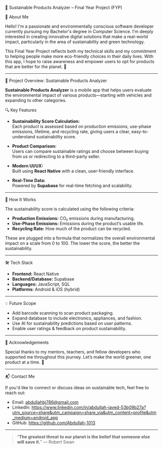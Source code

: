 🌿 Sustainable Products Analyzer – Final Year Project (FYP)

👋 About Me

Hello! I'm a passionate and environmentally conscious software developer currently pursuing my Bachelor's degree in Computer Science. I'm deeply interested in creating innovative digital solutions that make a real-world impact, particularly in the area of sustainability and green technology.

This Final Year Project reflects both my technical skills and my commitment to helping people make more eco-friendly choices in their daily lives. With this app, I hope to raise awareness and empower users to opt for products that are better for the planet. 💚

---

📱 Project Overview: Sustainable Products Analyzer

**Sustainable Products Analyzer** is a mobile app that helps users evaluate the environmental impact of various products—starting with vehicles and expanding to other categories.

🔍 Key Features

- **Sustainability Score Calculation:**  
  Each product is assessed based on production emissions, use-phase emissions, lifetime, and recycling rate, giving users a clear, easy-to-understand sustainability score.

- **Product Comparison:**  
  Users can compare sustainable ratings and choose between buying from us or redirecting to a third-party seller.

- **Modern UI/UX:**  
  Built using **React Native** with a clean, user-friendly interface.

- **Real-Time Data:**  
  Powered by **Supabase** for real-time fetching and scalability.

---

🧪 How It Works

The sustainability score is calculated using the following criteria:

- **Production Emissions:** CO₂ emissions during manufacturing.
- **Use-Phase Emissions:** Emissions during the product’s usable life.
- **Recycling Rate:** How much of the product can be recycled.

These are plugged into a formula that normalizes the overall environmental impact on a scale from 0 to 100. The lower the score, the better the sustainability.

---

🛠️ Tech Stack

- **Frontend:** React Native  
- **Backend/Database:** Supabase  
- **Languages:** JavaScript, SQL  
- **Platforms:** Android & iOS (hybrid)

---

💡 Future Scope

- Add barcode scanning to scan product packaging.
- Expand database to include electronics, appliances, and fashion.
- Use AI for sustainability predictions based on user patterns.
- Enable user ratings & feedback on product sustainability.

---

🙏 Acknowledgements

Special thanks to my mentors, teachers, and fellow developers who supported me throughout this journey. Let’s make the world greener, one product at a time. 🌱

---

📬 Contact Me

If you'd like to connect or discuss ideas on sustainable tech, feel free to reach out:

- Email: abdullahbj786@gmail.com  
- LinkedIn:  https://www.linkedin.com/in/abdullah-javed-53b09b27a?utm_source=share&utm_campaign=share_via&utm_content=profile&utm_medium=android_app  
- GitHub: https://github.com/Abdullah-1013

---

> “**The greatest threat to our planet is the belief that someone else will save it.**” — Robert Swan
